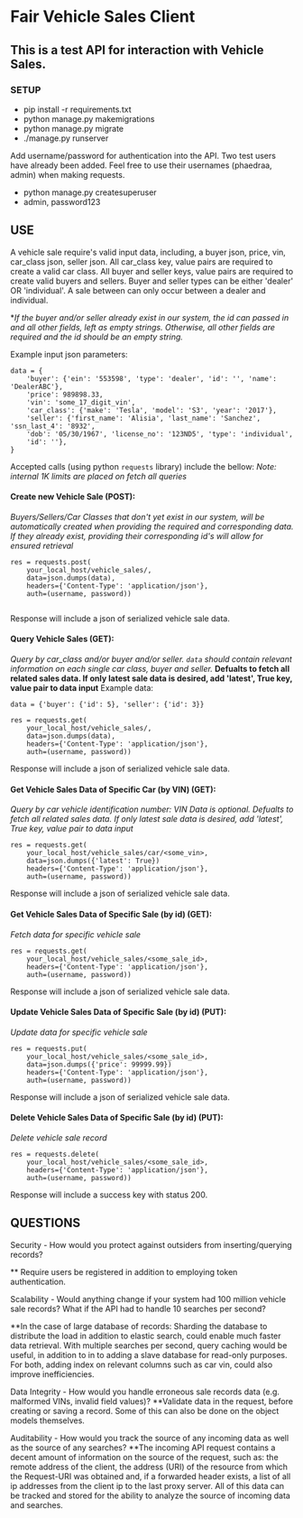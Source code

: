 # Fair Vehicle Sales Client


## This is a test API for interaction with Vehicle Sales.


### SETUP

* pip install -r requirements.txt
* python manage.py makemigrations
* python manage.py migrate
* ./manage.py runserver

Add username/password for authentication into the API. Two test users have already been added. Feel free to use their usernames (phaedraa, admin) when making requests.
* python manage.py createsuperuser
* admin, password123

## USE

A vehicle sale require's valid input data, including, a buyer json, price, vin, car_class json,
seller json. All car_class key, value pairs are required to create a valid car class. All
buyer and seller keys, value pairs are required to create valid buyers and sellers.
Buyer and seller types can be either 'dealer' OR 'individual'. A sale between can only
occur between a dealer and individual.

**If the buyer and/or seller already exist in our system, the id can passed in and all other fields,
left as empty strings. Otherwise, all other fields are required and the id should be an empty string.*

Example input json parameters:
```
data = {
    'buyer': {'ein': '553598', 'type': 'dealer', 'id': '', 'name': 'DealerABC'},
    'price': 989898.33,
    'vin': 'some_17_digit_vin',
    'car_class': {'make': 'Tesla', 'model': 'S3', 'year': '2017'},
    'seller': {'first_name': 'Alisia', 'last_name': 'Sanchez', 'ssn_last_4': '8932',
    'dob': '05/30/1967', 'license_no': '123ND5', 'type': 'individual',
    'id': ''},
}
```


Accepted calls (using python `requests` library) include the bellow:
*Note: internal 1K limits are placed on fetch all queries*

#### Create new Vehicle Sale (POST):
*Buyers/Sellers/Car Classes that don't yet exist in our system, will be automatically
created when providing the required and corresponding data. If they already exist, providing
their corresponding id's will allow for ensured retrieval*
```
res = requests.post(
    your_local_host/vehicle_sales/,
    data=json.dumps(data),
    headers={'Content-Type': 'application/json'},
    auth=(username, password))
    
```

Response will include a json of serialized vehicle sale data.

#### Query Vehicle Sales (GET):
*Query by car_class and/or buyer and/or seller. `data` should contain relevant information
on each single car class, buyer and seller.*
**Defualts to fetch all related sales data. If only 
latest sale data is desired, add 'latest', True key, value pair to
data input**
Example data:
```
data = {'buyer': {'id': 5}, 'seller': {'id': 3}}

res = requests.get(
    your_local_host/vehicle_sales/,
    data=json.dumps(data),
    headers={'Content-Type': 'application/json'},
    auth=(username, password))
```

Response will include a json of serialized vehicle sale data.

#### Get Vehicle Sales Data of Specific Car (by VIN) (GET):
*Query by car vehicle identification number: VIN*
*Data is optional. Defualts to fetch all related sales data. If only 
latest sale data is desired, add 'latest', True key, value pair to
data input*

```
res = requests.get(
    your_local_host/vehicle_sales/car/<some_vin>,
    data=json.dumps({'latest': True})
    headers={'Content-Type': 'application/json'},
    auth=(username, password))
```

Response will include a json of serialized vehicle sale data.

#### Get Vehicle Sales Data of Specific Sale (by id) (GET):
*Fetch data for specific vehicle sale*

```
res = requests.get(
    your_local_host/vehicle_sales/<some_sale_id>,
    headers={'Content-Type': 'application/json'},
    auth=(username, password))
  ```

Response will include a json of serialized vehicle sale data.

#### Update Vehicle Sales Data of Specific Sale (by id) (PUT):
*Update data for specific vehicle sale*

```
res = requests.put(
    your_local_host/vehicle_sales/<some_sale_id>,
    data=json.dumps({'price': 99999.99})
    headers={'Content-Type': 'application/json'},
    auth=(username, password))
```

Response will include a json of serialized vehicle sale data.

#### Delete Vehicle Sales Data of Specific Sale (by id) (PUT):
*Delete vehicle sale record*

```
res = requests.delete(
    your_local_host/vehicle_sales/<some_sale_id>,
    headers={'Content-Type': 'application/json'},
    auth=(username, password))
```

Response will include a success key with status 200.

## QUESTIONS
Security - How would you protect against outsiders from inserting/querying records?

** Require users be registered in addition to employing token authentication.

Scalability - Would anything change if your system had 100 million vehicle sale records? What if the API had to handle 10 searches per second?

**In the case of large database of records: Sharding the database to distribute the load in addition to elastic search, could enable much faster data retrieval. With multiple searches per second, query caching would be useful, in addition to in to adding a slave database for read-only purposes. For both, adding index on relevant columns such as car vin, could also improve inefficiencies.

Data Integrity - How would you handle erroneous sale records data (e.g. malformed VINs, invalid field values)?
**Validate data in the request, before creating or saving a record. Some of this can also be done on the object models themselves.

Auditability - How would you track the source of any incoming data as well as the source of any searches?
**The incoming API request contains a decent amount of information on the source of the request, such as: the remote address of the client, the address (URI) of the resource from which the Request-URI was obtained and, if a forwarded header exists, a list of all ip addresses from the client ip to the last proxy server. All of this data can be tracked and stored for the ability to analyze the source of incoming data and searches.
